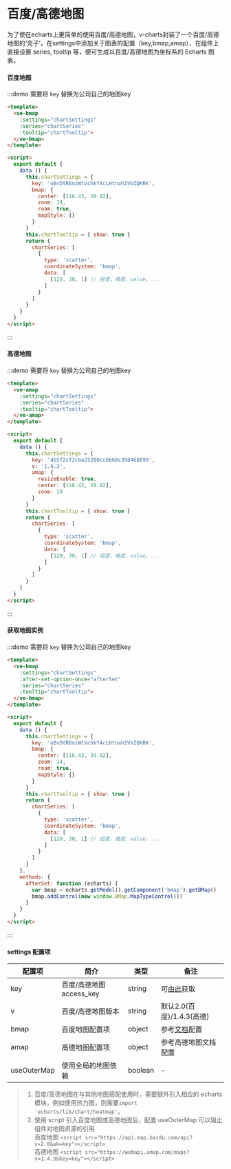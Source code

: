 # 百度/高德地图

为了使在echarts上更简单的使用百度/高德地图，v-charts封装了一个百度/高德地图的‘壳子’，在settings中添加关于图表的配置（key,bmap,amap），在组件上直接设置 series, tooltip 等，便可生成以百度/高德地图为坐标系的 Echarts 图表。

#### 百度地图

:::demo  需要将 `key` 替换为公司自己的地图key
```html
<template>
  <ve-bmap
    :settings="chartSettings"
    :series="chartSeries"
    :tooltip="chartTooltip">
  </ve-bmap>
</template>

<script>
  export default {
    data () {
      this.chartSettings = {
        key: 'oBvDtR6nzWtVchkY4cLHtnah1VVZQKRK',
        bmap: {
          center: [116.43, 39.92],
          zoom: 14,
          roam: true,
          mapStyle: {}
        }
      }
      this.chartTooltip = { show: true }
      return {
        chartSeries: [
          {
            type: 'scatter',
            coordinateSystem: 'bmap',
            data: [
              [120, 30, 1] // 经度，维度，value，...
            ]
          }
        ]
      }
    }
  }
</script>
```
:::

#### 高德地图

:::demo 需要将 `key` 替换为公司自己的地图key
```html
<template>
  <ve-amap
    :settings="chartSettings"
    :series="chartSeries"
    :tooltip="chartTooltip">
  </ve-amap>
</template>

<script>
  export default {
    data () {
      this.chartSettings = {
        key: '4b5f2cf2cba25200cc6b68c398468899',
        v: '1.4.3',
        amap: {
          resizeEnable: true,
          center: [116.43, 39.92],
          zoom: 10
        }
      }
      this.chartTooltip = { show: true }
      return {
        chartSeries: [
          {
            type: 'scatter',
            coordinateSystem: 'bmap',
            data: [
              [120, 30, 1] // 经度，维度，value，...
            ]
          }
        ]
      }
    }
  }
</script>
```
:::

#### 获取地图实例

:::demo 需要将 `key` 替换为公司自己的地图key
```html
<template>
  <ve-bmap
    :settings="chartSettings"
    :after-set-option-once="afterSet"
    :series="chartSeries"
    :tooltip="chartTooltip">
  </ve-bmap>
</template>

<script>
  export default {
    data () {
      this.chartSettings = {
        key: 'oBvDtR6nzWtVchkY4cLHtnah1VVZQKRK',
        bmap: {
          center: [116.43, 39.92],
          zoom: 14,
          roam: true,
          mapStyle: {}
        }
      }
      this.chartTooltip = { show: true }
      return {
        chartSeries: [
          {
            type: 'scatter',
            coordinateSystem: 'bmap',
            data: [
              [120, 30, 1] // 经度，维度，value，...
            ]
          }
        ]
      }
    },
    methods: {
      afterSet: function (echarts) {
        var bmap = echarts.getModel().getComponent('bmap').getBMap()
        bmap.addControl(new window.BMap.MapTypeControl())
      }
    }
  }
</script>
```
:::

#### settings 配置项

| 配置项 | 简介 | 类型 | 备注 |
| --- | --- | --- | --- |
| key | 百度/高德地图 access_key | string | 可[由此](http://lbsyun.baidu.com/apiconsole/key)获取 |
| v | 百度/高德地图版本 | string | 默认2.0(百度)/1.4.3(高德) |
| bmap | 百度地图配置项 | object | 参考[文档](https://github.com/ecomfe/echarts/tree/master/extension/bmap#使用)配置 |
| amap | 高德地图配置项 | object | 参考高德地图文档配置 |
| useOuterMap | 使用全局的地图依赖 | boolean | - |

> 1. 百度/高德地图在与其他地图搭配使用时，需要额外引入相应的 echarts 模块，例如使用热力图，则需要`import 'echarts/lib/chart/heatmap'`。
> 2. 使用 script 引入百度地图或高德地图后，配置 useOuterMap 可以阻止组件对地图资源的引用<br>
> 百度地图 `<script src="https://api.map.baidu.com/api?v=2.0&ak=key"></script>`<br>
> 高德地图 `<script src="https://webapi.amap.com/maps?v=1.4.3&key=key"></script>`
